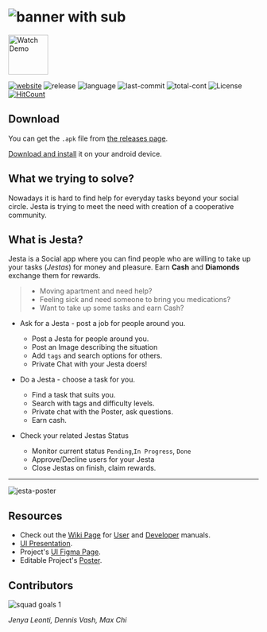 # ![banner with sub](https://user-images.githubusercontent.com/27515937/51442872-13b40280-1cea-11e9-869e-05e8752e6888.png)

</a> <a style="margin-bottom: 0;" href='https://imgur.com/UFADZQ7'><img alt='Watch Demo' src='https://user-images.githubusercontent.com/27515937/51496637-484abb80-1dc9-11e9-914c-421b42a30858.png' height="80px"/></a> 

[![website](https://img.shields.io/website-up-down-green-red/https/shields.io.svg?label=Website)](https://denvash.github.io/jesta-android-app/) ![release](https://img.shields.io/github/release/denvash/Jesta.svg) ![language](https://img.shields.io/github/languages/top/denvash/Jesta.svg) ![last-commit](https://img.shields.io/github/last-commit/denvash/Jesta.svg) ![total-cont](https://img.shields.io/github/contributors/denvash/Jesta.svg) ![License](https://img.shields.io/github/license/denvash/Jesta.svg) [![HitCount](http://hits.dwyl.io/denvash/Jesta.svg)](http://hits.dwyl.io/denvash/Jesta)

## Download

You can get the `.apk` file from [the releases page](https://github.com/denvash/jesta-android-app/releases).

[Download and install](https://www.androidpit.com/android-for-beginners-what-is-an-apk-file) it on your android device.

## What we trying to solve? 

Nowadays it is hard to find help for everyday tasks beyond your social circle.
Jesta is trying to meet the need with creation of a cooperative community.  

## What is Jesta?

Jesta is a Social app where you can find people who are willing to take up your tasks (*Jestas*) for money and pleasure.
Earn **Cash** and **Diamonds** exchange them for rewards.

> - Moving apartment and need help? 
> - Feeling sick and need someone to bring you medications?
> - Want to take up some tasks and earn Cash?

- Ask for a Jesta - post a job for people around you.
  - Post a Jesta for people around you.
  - Post an Image describing the situation
  - Add `tags` and search options for others.
  - Private Chat with your Jesta doers!

- Do a Jesta - choose a task for you.
  - Find a task that suits you.
  - Search with tags and difficulty levels.
  - Private chat with the Poster, ask questions.
  - Earn cash.

- Check your related Jestas Status
  - Monitor current status `Pending`,`In Progress`, `Done`
  - Approve/Decline users for your Jesta
  - Close Jestas on finish, claim rewards.

------------------

![jesta-poster](https://user-images.githubusercontent.com/27515937/51442984-9b4e4100-1ceb-11e9-95c1-3ec2ccc21862.png)

## Resources

- Check out the [Wiki Page](https://github.com/denvash/Jesta/wiki) for [User](https://github.com/denvash/Jesta/wiki/User-Manual) and [Developer](https://github.com/denvash/Jesta/wiki/Introduction) manuals.
- [UI Presentation](https://www.figma.com/proto/Hylopi77rMywtDUUuZHsLHh9/Jesta?node-id=276%3A1554&scaling=scale-down).
- Project's [UI Figma Page](https://www.figma.com/file/Hylopi77rMywtDUUuZHsLHh9/Jesta?node-id=0%3A1).
- Editable Project's [Poster](https://docs.google.com/presentation/d/1aVluE97VLNI44Mfrrvv5WK2jLRCA1n6hQDu2AXtBjO4/edit?usp=sharing).

## Contributors

![squad goals 1](https://user-images.githubusercontent.com/27515937/51444518-3f8eb280-1d01-11e9-881f-89dd46cc24aa.png)

_Jenya Leonti, Dennis Vash, Max Chi_
